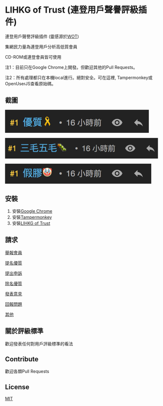 # LIHKG of Trust (連登用戶聲譽評級插件)

連登用戶聲譽評級插件 (靈感源於[WOT](https://chrome.google.com/webstore/detail/wot-web-of-trust-website/bhmmomiinigofkjcapegjjndpbikblnp))

集網民力量為連登用戶分析高低質會員

CD-ROM或連登會員皆可使用

注1：目前只在Google Chrome上開發。但歡迎其他的Pull Requests。

注2：所有處理都只在本機local進行。絕對安全。可在這裡, Tampermonkey或OpenUserJS查看原始碼。

## 截圖

![trusted](https://github.com/blah2017blah/lihkg-of-trust/blob/master/screenshots/trusted.png)

![five_cents](https://github.com/blah2017blah/lihkg-of-trust/raw/master/screenshots/five_cents.png)

![troll](https://github.com/blah2017blah/lihkg-of-trust/raw/master/screenshots/troll.png)

## 安裝

1. 安裝[Google Chrome](https://www.google.com/chrome/)
2. 安裝[Tampermonkey](https://chrome.google.com/webstore/detail/tampermonkey/dhdgffkkebhmkfjojejmpbldmpobfkfo)
3. 安裝[LIHKG of Trust](https://openuserjs.org/scripts/blah2017blah/lihkg-of-trust)

## 請求

[舉報會員](https://github.com/blah2017blah/lihkg-of-trust/issues/new?assignees=&labels=&template=report_user.md&title=%5B%E8%88%89%E5%A0%B1%5D+%E8%88%89%E5%A0%B1%E6%9C%83%E5%93%A1%22XXXX%22%E7%82%BA%E4%B8%89%E6%AF%9B%2F%E4%BA%94%E6%AF%9B%2F%E5%81%87%E8%86%A0)

[提名優質](https://github.com/blah2017blah/lihkg-of-trust/issues/new?assignees=&labels=&template=nominate_user.md&title=%5B%E6%8F%90%E5%90%8D%5D+%E6%8F%90%E5%90%8D%E6%9C%83%E5%93%A1%22XXXX%22%E7%82%BA%E5%84%AA%E8%B3%AA%E6%9C%83%E5%93%A1)

[提出申訴](https://github.com/blah2017blah/lihkg-of-trust/issues/new?assignees=&labels=&template=appeal_user.md&title=%5B%E7%94%B3%E8%A8%B4%5D+%E6%9C%83%E5%93%A1+%22XXXX%22+%E6%8F%90%E5%87%BA%E7%94%B3%E8%A8%B4)

[除名優質](https://github.com/blah2017blah/lihkg-of-trust/issues/new?assignees=&labels=&template=remove_user.md&title=%5B%E9%99%A4%E5%90%8D%5D+%E8%AB%8B%E6%B1%82%E9%99%A4%E5%90%8D%E6%9C%83%E5%93%A1%22XXXX%22)

[發表意見](https://github.com/blah2017blah/lihkg-of-trust/issues/new?assignees=&labels=&template=feature_request.md&title=%5B%E6%84%8F%E8%A6%8B%5D+%E6%84%8F%E8%A6%8B%E7%B0%A1%E4%BB%8B)

[回報問題](https://github.com/blah2017blah/lihkg-of-trust/issues/new?assignees=&labels=&template=bug_report.md&title=%5B%E5%9B%9E%E5%A0%B1%5D+%E5%95%8F%E9%A1%8C%E7%B0%A1%E4%BB%8B)

[其他](https://github.com/blah2017blah/lihkg-of-trust/issues/new/choose)

## 關於評級標準

歡迎發表任何對用戶評級標準的看法

## Contribute

歡迎各類Pull Requests

## License
[MIT](https://choosealicense.com/licenses/mit/)
